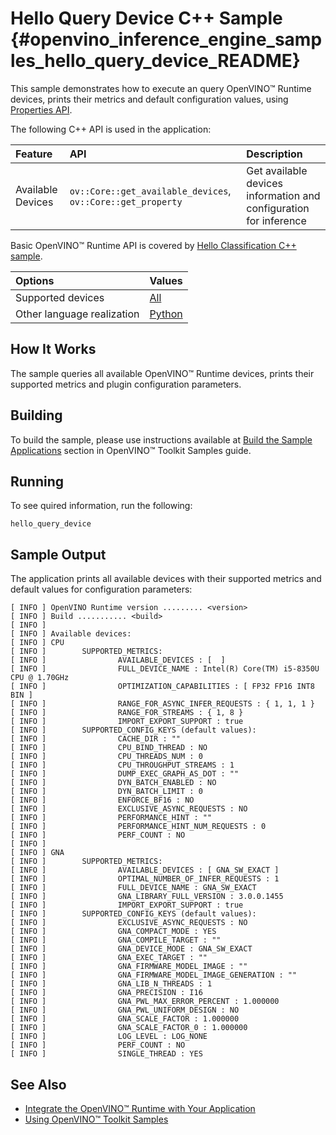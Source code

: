 # Hello Query Device C++ Sample {#openvino_inference_engine_samples_hello_query_device_README}

This sample demonstrates how to execute an query OpenVINO™ Runtime devices, prints their metrics and default configuration values, using [Properties API](../../../docs/OV_Runtime_UG/PropertiesAPI.md).

The following C++ API is used in the application:

| Feature | API | Description |
| :--- | :--- | :--- |
| Available Devices | `ov::Core::get_available_devices`, `ov::Core::get_property` | Get available devices information and configuration for inference |

Basic OpenVINO™ Runtime API is covered by [Hello Classification C++ sample](../hello_classification/README.md).

| Options  | Values |
| :--- |:---
| Supported devices | [All](../../../docs/OV_Runtime_UG/supported_plugins/Supported_Devices.md) |
| Other language realization | [Python](../../../samples/python/hello_query_device/README.md) |

## How It Works

The sample queries all available OpenVINO™ Runtime devices, prints their supported metrics and plugin configuration parameters.

## Building

To build the sample, please use instructions available at [Build the Sample Applications](../../../docs/OV_Runtime_UG/Samples_Overview.md) section in OpenVINO™ Toolkit Samples guide.

## Running

To see quired information, run the following:

```
hello_query_device
```

## Sample Output

The application prints all available devices with their supported metrics and default values for configuration parameters:

```
[ INFO ] OpenVINO Runtime version ......... <version>
[ INFO ] Build ........... <build>
[ INFO ]
[ INFO ] Available devices:
[ INFO ] CPU
[ INFO ]        SUPPORTED_METRICS:
[ INFO ]                AVAILABLE_DEVICES : [  ]
[ INFO ]                FULL_DEVICE_NAME : Intel(R) Core(TM) i5-8350U CPU @ 1.70GHz
[ INFO ]                OPTIMIZATION_CAPABILITIES : [ FP32 FP16 INT8 BIN ]
[ INFO ]                RANGE_FOR_ASYNC_INFER_REQUESTS : { 1, 1, 1 }
[ INFO ]                RANGE_FOR_STREAMS : { 1, 8 }
[ INFO ]                IMPORT_EXPORT_SUPPORT : true
[ INFO ]        SUPPORTED_CONFIG_KEYS (default values):
[ INFO ]                CACHE_DIR : ""
[ INFO ]                CPU_BIND_THREAD : NO
[ INFO ]                CPU_THREADS_NUM : 0
[ INFO ]                CPU_THROUGHPUT_STREAMS : 1
[ INFO ]                DUMP_EXEC_GRAPH_AS_DOT : ""
[ INFO ]                DYN_BATCH_ENABLED : NO
[ INFO ]                DYN_BATCH_LIMIT : 0
[ INFO ]                ENFORCE_BF16 : NO
[ INFO ]                EXCLUSIVE_ASYNC_REQUESTS : NO
[ INFO ]                PERFORMANCE_HINT : ""
[ INFO ]                PERFORMANCE_HINT_NUM_REQUESTS : 0
[ INFO ]                PERF_COUNT : NO
[ INFO ]
[ INFO ] GNA
[ INFO ]        SUPPORTED_METRICS:
[ INFO ]                AVAILABLE_DEVICES : [ GNA_SW_EXACT ]
[ INFO ]                OPTIMAL_NUMBER_OF_INFER_REQUESTS : 1
[ INFO ]                FULL_DEVICE_NAME : GNA_SW_EXACT
[ INFO ]                GNA_LIBRARY_FULL_VERSION : 3.0.0.1455
[ INFO ]                IMPORT_EXPORT_SUPPORT : true
[ INFO ]        SUPPORTED_CONFIG_KEYS (default values):
[ INFO ]                EXCLUSIVE_ASYNC_REQUESTS : NO
[ INFO ]                GNA_COMPACT_MODE : YES
[ INFO ]                GNA_COMPILE_TARGET : ""
[ INFO ]                GNA_DEVICE_MODE : GNA_SW_EXACT
[ INFO ]                GNA_EXEC_TARGET : ""
[ INFO ]                GNA_FIRMWARE_MODEL_IMAGE : ""
[ INFO ]                GNA_FIRMWARE_MODEL_IMAGE_GENERATION : ""
[ INFO ]                GNA_LIB_N_THREADS : 1
[ INFO ]                GNA_PRECISION : I16
[ INFO ]                GNA_PWL_MAX_ERROR_PERCENT : 1.000000
[ INFO ]                GNA_PWL_UNIFORM_DESIGN : NO
[ INFO ]                GNA_SCALE_FACTOR : 1.000000
[ INFO ]                GNA_SCALE_FACTOR_0 : 1.000000
[ INFO ]                LOG_LEVEL : LOG_NONE
[ INFO ]                PERF_COUNT : NO
[ INFO ]                SINGLE_THREAD : YES
```

## See Also

- [Integrate the OpenVINO™ Runtime with Your Application](../../../docs/OV_Runtime_UG/integrate_with_customer_application.md)
- [Using OpenVINO™ Toolkit Samples](../../../docs/OV_Runtime_UG/Samples_Overview.md)
